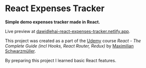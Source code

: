 # React Expenses Tracker

**Simple demo expenses tracker made in React.**

Live preview at [dawidlehai-react-expenses-tracker.netlify.app](https://dawidlehai-react-expenses-tracker.netlify.app/).

This project was created as a part of the [Udemy](https://www.udemy.com/ 'Udemy') course _React - The Complete Guide (incl Hooks, React Router, Redux)_ by [Maximilian Schwarzmüller](https://twitter.com/maxedapps 'Maximilian Schwarzmüller on Twitter').

By preparing this project I learned basic React features.
